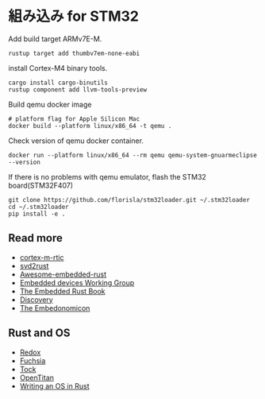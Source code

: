 # 組み込み for STM32

Add build target ARMv7E-M.
```shell
rustup target add thumbv7em-none-eabi
```

install Cortex-M4 binary tools.
```shell
cargo install cargo-binutils
rustup component add llvm-tools-preview
```

Build qemu docker image
```shell
# platform flag for Apple Silicon Mac
docker build --platform linux/x86_64 -t qemu .
```

Check version of qemu docker container.
```shell
docker run --platform linux/x86_64 --rm qemu qemu-system-gnuarmeclipse --version
```

If there is no problems with qemu emulator, flash the STM32 board(STM32F407)

```shell
git clone https://github.com/florisla/stm32loader.git ~/.stm32loader
cd ~/.stm32loader
pip install -e .
```

## Read more
* [cortex-m-rtic](https://rtic.rs)
* [svd2rust](https://github.com/rust-embedded/svd2rust/)
* [Awesome-embedded-rust](https://github.com/rust-embedded/awesome-embedded-rust#peripheral-access-crates)
* [Embedded devices Working Group](https://github.com/rust-embedded/wg)
* [The Embedded Rust Book](https://rust-embedded.github.io/book)
* [Discovery](https://rust-embedded.github.io/discovery)
* [The Embedonomicon](https://docs.rust-embedded.org/embedonomicon)

## Rust and OS
* [Redox](https://www.redox-os.org)
* [Fuchsia](https://fuchsia.dev)
* [Tock](https://www.tockos.org)
* [OpenTitan](https://opentitan.org)
* [Writing an OS in Rust](https://os.phil-opp.com/)